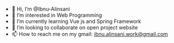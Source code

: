 - 👋 Hi, I’m @Ibnu-Alinsani
- 👀 I’m interested in Web Programming
- 🌱 I’m currently learning Vue js and Spring Framework
- 💞️ I’m looking to collaborate on open project website 
- 📫 How to reach me on my gmail: ibnu.alinsani.work@gmail.com
